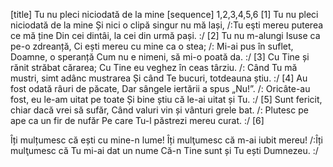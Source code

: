 [title] Tu nu pleci niciodată de la mine
[sequence] 1,2,3,4,5,6
[1]
Tu nu pleci niciodată de la mine
Și nici o clipă singur nu mă lași,
/:Tu eşti mereu puterea ce mă ține
Din cei dintâi, la cei din urmă pași. :/
[2]
Tu nu m-alungi Isuse ca pe-o zdreanță,
Ci ești mereu cu mine ca o stea;
/: Mi-ai pus în suflet, Doamne, o speranță
Cum nu e nimeni, să mi-o poată da. :/
[3]
Cu Tine și rănit străbat cărarea;
Cu Tine eu veghez în ceas târziu.
/: Când Tu mă mustri, simt adânc mustrarea
Și când Te bucuri, totdeauna știu. :/
[4]
Au fost odată râuri de păcate,
Dar sângele iertării a spus „Nu!”.
/: Oricâte-au fost, eu le-am uitat pe toate
Și bine știu că le-ai uitat și Tu. :/
[5]
Sunt fericit, chiar dacă vrei să sufăr,
Când valuri vin și vânturi grele bat.
/: Plutesc pe ape ca un fir de nufăr
Pe care Tu-l păstrezi mereu curat. :/
[6]

Îți mulțumesc că ești cu mine-n lume!
Îți mulţumesc că m-ai iubit mereu!
/:Îți mulţumesc că Tu mi-ai dat un nume
Că-n Tine sunt și Tu ești Dumnezeu. :/

